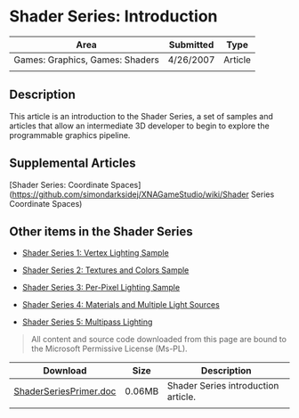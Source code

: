 # Shader Series: Introduction

|Area|Submitted|Type|
|-|-|-|
Games: Graphics, Games: Shaders|4/26/2007|Article
||||

## Description

This article is an introduction to the Shader Series, a set of samples and articles that allow an intermediate 3D developer to begin to explore the programmable graphics pipeline.

## Supplemental Articles

[Shader Series: Coordinate Spaces](https://github.com/simondarksidej/XNAGameStudio/wiki/Shader Series Coordinate Spaces)

## Other items in the Shader Series

* [Shader Series 1: Vertex Lighting Sample](https://github.com/simondarksidej/XNAGameStudio/wiki/Shader_Series_1_Vertex_Lighting)

* [Shader Series 2: Textures and Colors Sample](https://github.com/simondarksidej/XNAGameStudio/wiki/Shader_Series_2_Textures_and_Colors)

* [Shader Series 3: Per-Pixel Lighting Sample](https://github.com/simondarksidej/XNAGameStudio/wiki/Shader_Series_3_Per-Pixel_Lighting)

* [Shader Series 4: Materials and Multiple Light Sources](https://github.com/simondarksidej/XNAGameStudio/wiki/Shader_Series_4_Materials_and_Multiple_Light_Sources)

* [Shader Series 5: Multipass Lighting](https://github.com/simondarksidej/XNAGameStudio/wiki/Shader_Series_5_Multipass_Lighting)

> All content and source code downloaded from this page are bound to the Microsoft Permissive License (Ms-PL).

Download | Size | Description
---|---|---|
[ShaderSeriesPrimer.doc](https://github.com/simondarksidej/XNAGameStudio/tree/master/Documents/ShaderSeriesPrimer.doc?raw=true) | 0.06MB | Shader Series introduction article.
||||
